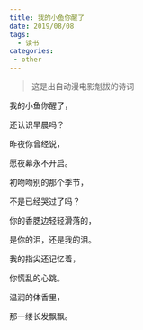 ```yaml
---
title: 我的小鱼你醒了
date: 2019/08/08
tags:
  - 读书
categories:
 - other
---
```


> 这是出自动漫电影魁拔的诗词
<!-- more -->

我的小鱼你醒了，

还认识早晨吗？

昨夜你曾经说，

愿夜幕永不开启。

初吻吻别的那个季节，

不是已经哭过了吗？

你的香腮边轻轻滑落的，

是你的泪，还是我的泪。

我的指尖还记忆着，

你慌乱的心跳。

温润的体香里，

那一缕长发飘飘。